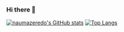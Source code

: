 ### Hi there 👋

[![naumazeredo's GitHub stats](https://github-readme-stats.vercel.app/api?username=naumazeredo)](https://github.com/naumazeredo)
[![Top Langs](https://github-readme-stats.vercel.app/api/top-langs/?username=naumazeredo&layout=compact)](https://github.com/naumazeredo)
